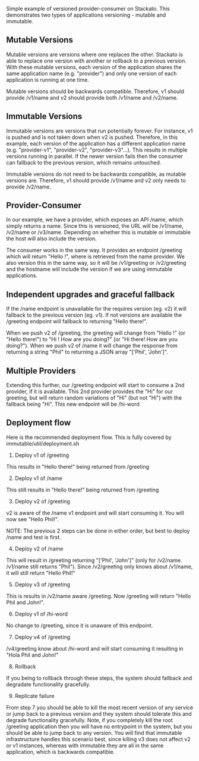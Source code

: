 Simple example of versioned provider-consumer on Stackato. This demonstrates two types of applications versioning - mutable and immutable.

## Mutable Versions

Mutable versions are versions where one replaces the other. Stackato is able to replace one version with another or rollback to a previous version. With these mutable versions, each version of the application shares the same application name (e.g. "provider") and only one version of each application is running at one time.

Mutable versions should be backwards compatible. Therefore, v1 should provide /v1/name and v2 should provide both /v1/name and /v2/name.

## Immutable Versions

Immutable versions are versions that run potentially forever. For instance, v1 is pushed and is not taken down when v2 is pushed. Therefore, in this example, each version of the application has a different application name (e.g. "provider-v1", "provider-v2", "provider-v3"...). This results in multiple versions running in parallel. If the newer version fails then the consumer can fallback to the previous version, which remains untouched.

Immutable versions do not need to be backwards compatible, as mutable versions are. Therefore, v1 should provide /v1/name and v2 only needs to provide /v2/name.

## Provider-Consumer

In our example, we have a provider, which exposes an API /name, which simply returns a name. Since this is versioned, the URL will be /v1/name, /v2/name or /v3/name. Depending on whether this is mutable or immutable the host will also include the version.

The consumer works in the same way. It provides an endpoint /greeting which will return "Hello <name>!", where <name> is retrieved from the name provider. We also version this in the same way, so it will be /v1/greeting or /v2/greeting and the hostname will include the version if we are using immutable applications.

## Independent upgrades and graceful fallback

If the /name endpoint is unavailable for the requires version (eg. v2) it will fallback to the previous version (eg. v1). If not versions are available the /greeting endpoint will fallback to returning "Hello there!".

When we push v2 of /greeting, the greeting will change from "Hello <name>!" (or "Hello there!") to "Hi <name>! How are you doing?" (or "Hi there! How are you doing?"). When we push v2 of /name it will change the response from returning a string "Phil" to returning a JSON array "['Phil', 'John']".

## Multiple Providers

Extending this further, our /greeting endpoint will start to consume a 2nd provider, if it is available. This 2nd provider provides the "Hi" for our greeting, but will return random variations of "Hi" (but not "Hi") with the fallback being "Hi". This new endpoint will be /hi-word

## Deployment flow

Here is the recommended deployment flow. This is fully covered by immutable/util/deployment.sh

1. Deploy v1 of /greeting

This results in "Hello there!" being returned from /greeting

2. Deploy v1 of /name

This still results in "Hello there!" being returned from /greeting

3. Deploy v2 of /greeting

v2 is aware of the /name v1 endpoint and will start consuming it. You will now see "Hello Phil!".

NOTE: The previous 2 steps can be done in either order, but best to deploy /name and test is first.

4. Deploy v2 of /name

This will result in /greeting returning "['Phil', 'John']" (only for /v2/name. /v1/name still returns "Phil"). Since /v2/greeting only knows about /v1/name, it will still return "Hello Phil!"

5. Deploy v3 of /greeting

This is results in /v2/name aware /greeting. Now /greeting will return "Hello Phil and John!".

6. Deploy v1 of /hi-word

No change to /greeting, since it is unaware of this endpoint.

7. Deploy v4 of /greeting

/v4/greeting know about /hi-word and will start consuming it resulting in "Hola Phil and John!"

8. Rollback

If you being to rollback through these steps, the system should fallback and degradate functionality gracefully.

9. Replicate failure

From step 7 you should be able to kill the most recent version of any service or jump back to a previous version and they system should tolerate this and degrade functionality gracefully. Note, if you completely kill the root /greeting application then you will have no entrypoint in the system, but you should be able to jump back to any version. You will find that immutable infrastructure handles this scenario best, since killing v3 does not affect v2 or v1 instances, whereas with immutable they are all in the same application, which is backwards compatible.

